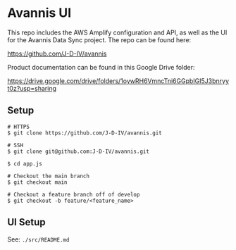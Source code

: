 # Avannis UI

This repo includes the AWS Amplify configuration and API, 
as well as the UI for the Avannis Data Sync project. The repo can be found here:

https://github.com/J-D-IV/avannis

Product documentation can be found in this Google Drive folder:

https://drive.google.com/drive/folders/1oywRH6VmncTni6GGpbIGI5J3bnryyt0z?usp=sharing

## Setup

```
# HTTPS
$ git clone https://github.com/J-D-IV/avannis.git

# SSH
$ git clone git@github.com:J-D-IV/avannis.git

$ cd app.js

# Checkout the main branch
$ git checkout main

# Checkout a feature branch off of develop
$ git checkout -b feature/<feature_name>
```

## UI Setup

See: `./src/README.md`
